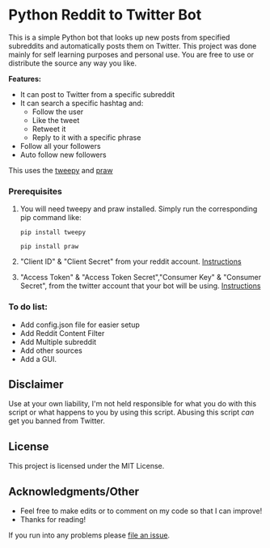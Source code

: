 # Python Reddit to Twitter Bot

This is a simple Python bot that looks up new posts from specified subreddits and automatically posts them on Twitter.
This project was done mainly for self learning purposes and personal use. You are free to use or distribute the source any way you like.


**Features:**

* It can post to Twitter from a specific subreddit
* It can search a specific hashtag and:
  * Follow the user
  * Like the tweet
  * Retweet it
  * Reply to it with a specific phrase
* Follow all your followers
* Auto follow new followers


This uses the [tweepy](https://github.com/tweepy/tweepy) and [praw](https://praw.readthedocs.io/en/latest/)

### Prerequisites

1. You will need tweepy and praw installed. Simply run the corresponding pip command like: 

    `pip install tweepy`

    `pip install praw`

2. "Client ID" & "Client Secret" from your reddit account. [Instructions](https://github.com/reddit-archive/reddit/wiki/OAuth2)
3. "Access Token" & "Access Token Secret","Consumer Key" & "Consumer Secret",  from the twitter account that your bot will be using. [Instructions](https://developer.twitter.com/en/docs/basics/authentication/guides/access-tokens.html)

### To do list:

* Add config.json file for easier setup
* Add Reddit Content Filter
* Add Multiple subreddit
* Add other sources
* Add a GUI.

## Disclaimer

Use at your own liability, I'm not held responsible for what you do with this script or what happens to you by using this script. Abusing this script *can* get you banned from Twitter.

## License

This project is licensed under the MIT License.

## Acknowledgments/Other

* Feel free to make edits or to comment on my code so that I can improve!
* Thanks for reading!

If you run into any problems please [file an issue](https://github.com/Keinta15/Python-Reddit-to-Twitter-Bot/issues).


